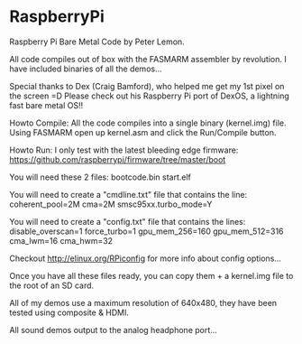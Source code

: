 RaspberryPi
===========

Raspberry Pi Bare Metal Code by Peter Lemon.

All code compiles out of box with the FASMARM assembler by revolution.
I have included binaries of all the demos...

Special thanks to Dex (Craig Bamford), who helped me get my 1st pixel on the screen =D
Please check out his Raspberry Pi port of DexOS, a lightning fast bare metal OS!!

Howto Compile:
All the code compiles into a single binary (kernel.img) file.
Using FASMARM open up kernel.asm and click the Run/Compile button.

Howto Run:
I only test with the latest bleeding edge firmware:
https://github.com/raspberrypi/firmware/tree/master/boot

You will need these 2 files:
bootcode.bin
start.elf

You will need to create a "cmdline.txt" file that contains the line:
coherent_pool=2M cma=2M smsc95xx.turbo_mode=Y

You will need to create a "config.txt" file that contains the lines:
disable_overscan=1 
force_turbo=1
gpu_mem_256=160
gpu_mem_512=316
cma_lwm=16
cma_hwm=32

Checkout http://elinux.org/RPiconfig for more info about config options...

Once you have all these files ready, you can copy them + a kernel.img file to the root of an SD card.

All of my demos use a maximum resolution of 640x480, they have been tested using composite & HDMI.

All sound demos output to the analog headphone port...
